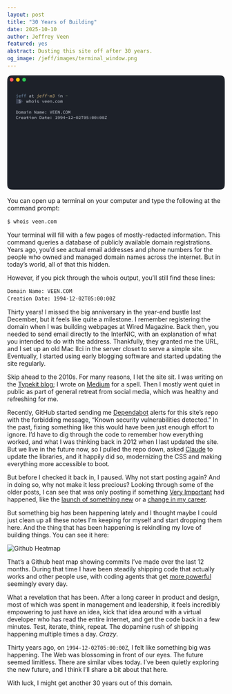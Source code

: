 ```yaml
---
layout: post
title: "30 Years of Building"
date: 2025-10-10
author: Jeffrey Veen
featured: yes
abstract: Dusting this site off after 30 years.
og_image: /jeff/images/terminal_window.png
---
```


![Terminal window showing whois veen.com output](/jeff/images/terminal_window.png)

You can open up a terminal on your computer and type the following at the command prompt:

```bash
$ whois veen.com
```

Your terminal will fill with a few pages of mostly-redacted information. This command queries a database of publicly available domain registrations. Years ago, you’d see actual email addresses and phone numbers for the people who owned and managed domain names across the internet. But in today’s world, all of that this hidden.

However, if you pick through the whois output, you’ll still find these lines:

```bash
Domain Name: VEEN.COM
Creation Date: 1994-12-02T05:00:00Z
```

Thirty years! I missed the big anniversary in the year-end bustle last December, but it feels like quite a milestone. I remember registering the domain when I was building webpages at Wired Magazine. Back then, you needed to send email directly to the InterNIC, with an explanation of what you intended to do with the address. Thankfully, they granted me the URL, and I set up an old Mac IIci in the server closet to serve a simple site. Eventually, I started using early blogging software and started updating the site regularly.

Skip ahead to the 2010s. For many reasons, I let the site sit. I was writing on the  [Typekit blog](https://blog.typekit.com/2009/05/27/introducing-typekit/); I wrote on [Medium](https://medium.com/@veen) for a spell. Then I mostly went quiet in public as part of general retreat from social media, which was healthy and refreshing for me.

Recently, GitHub started sending me [Dependabot](https://docs.github.com/en/code-security/getting-started/dependabot-quickstart-guide) alerts for this site’s repo with the forbidding message, “Known security vulnerabilities detected.” In the past, fixing something like this would have been just enough effort to ignore. I’d have to dig through the code to remember how everything worked, and what I was thinking back in 2012 when I last updated the site. But we live in the future now, so I pulled the repo down, asked [Claude](https://www.claude.com/product/claude-code) to update the libraries, and it happily did so, modernizing the CSS and making everything more accessible to boot.

But before I checked it back in, I paused. Why not start posting again? And in doing so, why not make it less precious? Looking through some of the older posts, I can see that was only posting if something [Very Important](https://veen.com/jeff/archives/investors.html) had happened, like the [launch of something new](https://veen.com/jeff/archives/000965.html) or a [change in my career](https://medium.com/@veen/next-b1364d7652cb).

But something big *has* been happening lately and I thought maybe I could just clean up all these notes I’m keeping for myself and start dropping them here. And the thing that has been happening is rekindling my love of building things. You can see it here:

![Github Heatmap](https://veen.com/jeff/images/github-heatmap.png)

That’s a Github heat map showing commits I’ve made over the last 12 months. During that time I have been steadily shipping code that actually works and other people use, with coding agents that get [more powerful](https://www.swebench.com/index.html) seemingly every day. 

What a revelation that has been. After a long career in product and design, most of which was spent in management and leadership, it feels incredibly empowering to just have an idea, kick that idea around with a virtual developer who has read the entire internet, and get the code back in a few minutes. Test, iterate, think, repeat. The dopamine rush of shipping happening multiple times a day. *Crazy*.

Thirty years ago, on `1994-12-02T05:00:00Z`, I felt like something big was happening. The Web was blossoming in front of our eyes. The future seemed limitless. There are similar vibes today. I’ve been quietly exploring the new future, and I think I’ll share a bit about that here. 

With luck, I might get another 30 years out of this domain.
